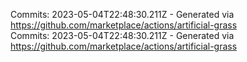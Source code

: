 Commits: 2023-05-04T22:48:30.211Z - Generated via https://github.com/marketplace/actions/artificial-grass
<br>
Commits: 2023-05-04T22:48:30.211Z - Generated via https://github.com/marketplace/actions/artificial-grass
<br>
